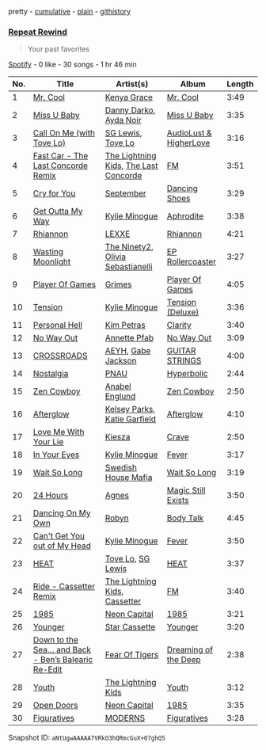 pretty - [cumulative](/playlists/cumulative/37i9dQZF1EpSWsemYCkpY3.md) - [plain](/playlists/plain/37i9dQZF1EpSWsemYCkpY3) - [githistory](https://github.githistory.xyz/mdn522/spotify-playlist-archive/blob/main/playlists/plain/37i9dQZF1EpSWsemYCkpY3)

### [Repeat Rewind](https://open.spotify.com/playlist/37i9dQZF1EpSWsemYCkpY3)

> Your past favorites

[Spotify](https://open.spotify.com/user/spotify) - 0 like - 30 songs - 1 hr 46 min

| No. | Title | Artist(s) | Album | Length |
|---|---|---|---|---|
| 1 | [Mr\. Cool](https://open.spotify.com/track/5vRvTccr05SrSnqVvNAmVX) | [Kenya Grace](https://open.spotify.com/artist/7uMDnSZyUYNBPLhPMNuaM2) | [Mr\. Cool](https://open.spotify.com/album/0WWOtu5YJdA6KPxZj9Z6dn) | 3:49 |
| 2 | [Miss U Baby](https://open.spotify.com/track/3ihqBTwFnFyv31Oo3qtcLO) | [Danny Darko](https://open.spotify.com/artist/1xA5AOXX36WRToBlM06O4K), [Ayda Noir](https://open.spotify.com/artist/0mmxC7ZeAq06S2H7Pdpx76) | [Miss U Baby](https://open.spotify.com/album/3J6TOIEV17Cn0DfmRnlhuQ) | 3:35 |
| 3 | [Call On Me \(with Tove Lo\)](https://open.spotify.com/track/6WVAIYjmeVmF2oex2KOP43) | [SG Lewis](https://open.spotify.com/artist/0GG2cWaonE4JPrjcCCQ1EG), [Tove Lo](https://open.spotify.com/artist/4NHQUGzhtTLFvgF5SZesLK) | [AudioLust & HigherLove](https://open.spotify.com/album/5861K3sQgAwu1sswhe5Gw8) | 3:16 |
| 4 | [Fast Car \- The Last Concorde Remix](https://open.spotify.com/track/4WWBjuhUNzxiUw5uh55zCw) | [The Lightning Kids](https://open.spotify.com/artist/5swU5DPjch0LugnGOAmjgD), [The Last Concorde](https://open.spotify.com/artist/2KUatsujkauMbv3nhBQzbY) | [FM](https://open.spotify.com/album/2C9S3kCK5YUq5pQRW5ptbJ) | 3:51 |
| 5 | [Cry for You](https://open.spotify.com/track/1mvZErZBp7WZT3HfGBykao) | [September](https://open.spotify.com/artist/6VX2R9L0O0d6qPvqGuIH7b) | [Dancing Shoes](https://open.spotify.com/album/5ENrI2pojxE4XhSmncl4cz) | 3:29 |
| 6 | [Get Outta My Way](https://open.spotify.com/track/2VZ5Vtjn16RThAvaFz3sJZ) | [Kylie Minogue](https://open.spotify.com/artist/4RVnAU35WRWra6OZ3CbbMA) | [Aphrodite](https://open.spotify.com/album/3V5sFyVl69QrnHkZ8tcWnI) | 3:38 |
| 7 | [Rhiannon](https://open.spotify.com/track/6ZesoJSuyvKskuAH63UBH9) | [LEXXE](https://open.spotify.com/artist/0lDo9zbShSX0EXnxLpUZIU) | [Rhiannon](https://open.spotify.com/album/6WMQodMSRyoGCHs9DN7yKV) | 4:21 |
| 8 | [Wasting Moonlight](https://open.spotify.com/track/4qDaLv7cjgFDTlr4Aj8x9a) | [The Ninety2](https://open.spotify.com/artist/29RM8HCj3b2p9RVqS4zT2A), [Olivia Sebastianelli](https://open.spotify.com/artist/0DCRUk25XIiRFiNtiuR8OR) | [EP Rollercoaster](https://open.spotify.com/album/74k1kdyfkoh4eGTNHeuGCU) | 3:27 |
| 9 | [Player Of Games](https://open.spotify.com/track/1aL6wkVeoR41DqDpVN7Gl2) | [Grimes](https://open.spotify.com/artist/053q0ukIDRgzwTr4vNSwab) | [Player Of Games](https://open.spotify.com/album/1WdV2sVtRWpiaPAxyvq51r) | 4:05 |
| 10 | [Tension](https://open.spotify.com/track/6435Ra0NWQzPyZAcd1ojWI) | [Kylie Minogue](https://open.spotify.com/artist/4RVnAU35WRWra6OZ3CbbMA) | [Tension \(Deluxe\)](https://open.spotify.com/album/4VNaEhdswqNiEMAcfSav9g) | 3:36 |
| 11 | [Personal Hell](https://open.spotify.com/track/42YK2C6gVonEJHpa7dGByb) | [Kim Petras](https://open.spotify.com/artist/3Xt3RrJMFv5SZkCfUE8C1J) | [Clarity](https://open.spotify.com/album/6c1WrLJYc4Ytl4zqzEpVz2) | 3:40 |
| 12 | [No Way Out](https://open.spotify.com/track/0C0lMnPnBPleWL0RfEdKyt) | [Annette Pfab](https://open.spotify.com/artist/2OO47f8i8mwGgsc71bfmLE) | [No Way Out](https://open.spotify.com/album/3D8JGuAfyTXseVyJZKTPzN) | 3:09 |
| 13 | [CROSSROADS](https://open.spotify.com/track/1IfbigpLCvUyhdWTqnvld2) | [AEYH](https://open.spotify.com/artist/03iWpjFVanzxgk9Fze3wqt), [Gabe Jackson](https://open.spotify.com/artist/1ACeZkZ6GrjzxY2JOlRYG8) | [GUITAR STRINGS](https://open.spotify.com/album/4ogw9hanxGmLrBV2L093Ds) | 4:00 |
| 14 | [Nostalgia](https://open.spotify.com/track/0hhvzMnYVZuCt0pwsAgxyp) | [PNAU](https://open.spotify.com/artist/6n28c9qs9hNGriNa72b26u) | [Hyperbolic](https://open.spotify.com/album/4BAVhpH8KMzD5cqlGmS3Db) | 2:44 |
| 15 | [Zen Cowboy](https://open.spotify.com/track/3oMYPb4dU72MCfGlmEBePS) | [Anabel Englund](https://open.spotify.com/artist/3ky8xBRraNNzxzXEw6Ga0c) | [Zen Cowboy](https://open.spotify.com/album/1bASL9mRrJUCGjCMm2yLFH) | 2:50 |
| 16 | [Afterglow](https://open.spotify.com/track/0UlkvtbmEDsj5a9W6vxKK8) | [Kelsey Parks](https://open.spotify.com/artist/39KH14pndmB1KDKHWrQv03), [Katie Garfield](https://open.spotify.com/artist/20D6Jrpn4bZvOBq63Jisfx) | [Afterglow](https://open.spotify.com/album/719s7Io5GB1YW3Q5gpbSB2) | 4:10 |
| 17 | [Love Me With Your Lie](https://open.spotify.com/track/6LWceFHm38kmnAmgavU1Ba) | [Kiesza](https://open.spotify.com/artist/4zxvC7CRGvggq9EWXOpwAo) | [Crave](https://open.spotify.com/album/1tAbo8d7jkigBwC0ILVGvC) | 2:50 |
| 18 | [In Your Eyes](https://open.spotify.com/track/1t5nwfsb90IliczIhOMnpJ) | [Kylie Minogue](https://open.spotify.com/artist/4RVnAU35WRWra6OZ3CbbMA) | [Fever](https://open.spotify.com/album/4WzTXHp8bVKkKNu3UQ2Fqu) | 3:17 |
| 19 | [Wait So Long](https://open.spotify.com/track/1UlkpIKiVchDMB03AN6LmT) | [Swedish House Mafia](https://open.spotify.com/artist/1h6Cn3P4NGzXbaXidqURXs) | [Wait So Long](https://open.spotify.com/album/4iJYUempAYp2xtPrUX5qKl) | 3:19 |
| 20 | [24 Hours](https://open.spotify.com/track/5XHWa5l3LlEmVqN2ke3wvY) | [Agnes](https://open.spotify.com/artist/6SsTlCsuCYleNza6xGwynu) | [Magic Still Exists](https://open.spotify.com/album/5yD8F2BqQt2xLuMof36IYN) | 3:50 |
| 21 | [Dancing On My Own](https://open.spotify.com/track/6aqNCrRA7vs7v6QvRpI50t) | [Robyn](https://open.spotify.com/artist/6UE7nl9mha6s8z0wFQFIZ2) | [Body Talk](https://open.spotify.com/album/0le9TO3kU69m6iWHTjNs9Y) | 4:45 |
| 22 | [Can't Get You out of My Head](https://open.spotify.com/track/3E7ZwUMJFqpsDOJzEkBrQ7) | [Kylie Minogue](https://open.spotify.com/artist/4RVnAU35WRWra6OZ3CbbMA) | [Fever](https://open.spotify.com/album/4WzTXHp8bVKkKNu3UQ2Fqu) | 3:50 |
| 23 | [HEAT](https://open.spotify.com/track/3Du9k9oZz7DJCMZviju2lD) | [Tove Lo](https://open.spotify.com/artist/4NHQUGzhtTLFvgF5SZesLK), [SG Lewis](https://open.spotify.com/artist/0GG2cWaonE4JPrjcCCQ1EG) | [HEAT](https://open.spotify.com/album/5xBJBxfQFowtJ5yq7MnXMG) | 3:37 |
| 24 | [Ride \- Cassetter Remix](https://open.spotify.com/track/3nCFIwlHXwuLSSMJ6XasLK) | [The Lightning Kids](https://open.spotify.com/artist/5swU5DPjch0LugnGOAmjgD), [Cassetter](https://open.spotify.com/artist/6rzOP8pWzUuXlniCGCtrcE) | [FM](https://open.spotify.com/album/2C9S3kCK5YUq5pQRW5ptbJ) | 3:40 |
| 25 | [1985](https://open.spotify.com/track/6pv2x43rNb9KtNvd6Tkftb) | [Neon Capital](https://open.spotify.com/artist/7oat0qyfHf6VP8SnMwSN0J) | [1985](https://open.spotify.com/album/1XwgfPzzkiFkDa7YtfbXhV) | 3:21 |
| 26 | [Younger](https://open.spotify.com/track/4CEHXvlaCAhtn3T7LiB3JK) | [Star Cassette](https://open.spotify.com/artist/6MDOIbIoMU6Mwf90DzccQy) | [Younger](https://open.spotify.com/album/4AEpGAwrDZFq5QbsDFQjFT) | 3:20 |
| 27 | [Down to the Sea… and Back \- Ben’s Balearic Re\-Edit](https://open.spotify.com/track/3tjGGq78U3Efxb5GYrb4TE) | [Fear Of Tigers](https://open.spotify.com/artist/2eMdch9qwgd4eJoU4Wgsuy) | [Dreaming of the Deep](https://open.spotify.com/album/398LcZVqf9sLUiV2nyeFEx) | 2:38 |
| 28 | [Youth](https://open.spotify.com/track/0cV5FdX1fEtoe5t0Zb0zdV) | [The Lightning Kids](https://open.spotify.com/artist/5swU5DPjch0LugnGOAmjgD) | [Youth](https://open.spotify.com/album/5pY3DLVpBaJ7ZNTlEIWmee) | 3:12 |
| 29 | [Open Doors](https://open.spotify.com/track/4IQyJMKk4ewL2kiGi3jhUB) | [Neon Capital](https://open.spotify.com/artist/7oat0qyfHf6VP8SnMwSN0J) | [1985](https://open.spotify.com/album/1XwgfPzzkiFkDa7YtfbXhV) | 3:35 |
| 30 | [Figuratives](https://open.spotify.com/track/5wJInZJJbCNBFf6u5SoQ7U) | [MODERNS](https://open.spotify.com/artist/11ixZj3J67XqAo6Tzn3vcf) | [Figuratives](https://open.spotify.com/album/4R83r8uqp3zKtTUB8GhCZE) | 3:28 |

Snapshot ID: `aNtUgwAAAAA7VRkO3hQRmcGuX+07ghQ5`
